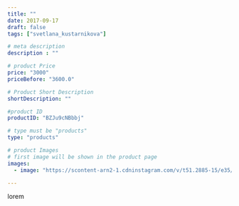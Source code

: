 ```yaml
---
title: ""
date: 2017-09-17
draft: false
tags: ["svetlana_kustarnikova"]

# meta description
description : ""

# product Price
price: "3000"
priceBefore: "3600.0"

# Product Short Description
shortDescription: ""

#product ID
productID: "BZJu9cNBbbj"

# type must be "products"
type: "products"

# product Images
# first image will be shown in the product page
images:
  - image: "https://scontent-arn2-1.cdninstagram.com/v/t51.2885-15/e35/21688739_259767431210690_8304142597631246336_n.jpg?se=7&tp=1&_nc_ht=scontent-arn2-1.cdninstagram.com&_nc_cat=102&_nc_ohc=k-zq5GOBd7gAX_LTV_v&ccb=7-4&oh=9308984c2d35bb530197551a68c0f998&oe=60815CA6&ig_cache_key=MTYwNjAyMTI3NDQ0NTEzMzUzOQ%3D%3D.2-ccb7-4"

---
```

lorem
